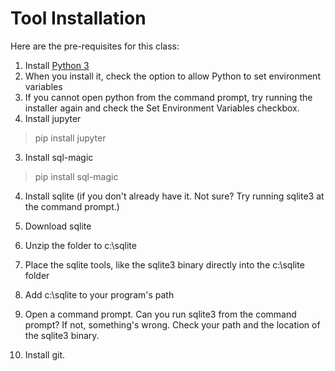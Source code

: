 # Tool Installation

Here are the pre-requisites for this class:

1. Install [Python 3](https://www.python.org/downloads/release/python-364/)
  1. When you install it, check the option to allow Python to set environment variables
  2. If you cannot open python from the command prompt, try running the installer again and check the Set Environment Variables checkbox.
2. Install jupyter
>pip install jupyter

3. Install sql-magic
>pip install sql-magic

4. Install sqlite (if you don't already have it.  Not sure?  Try running sqlite3 at the command prompt.)
  1. Download sqlite
  2. Unzip the folder to c:\sqlite
  3. Place the sqlite tools, like the sqlite3 binary directly into the c:\sqlite folder
  3. Add c:\sqlite to your program's path
  4. Open a command prompt.  Can you run sqlite3 from the command prompt?  If not, something's wrong.  Check your path and the location of the sqlite3 binary.

5. Install git.
